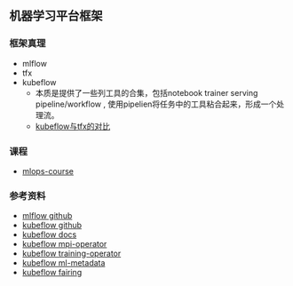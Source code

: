 ## 机器学习平台框架

### 框架真理
* mlflow
* tfx
* kubeflow
    - 本质是提供了一些列工具的合集，包括notebook trainer serving pipeline/workflow , 使用pipelien将任务中的工具粘合起来，形成一个处理流。
    - [kubeflow与tfx的对比](https://www.springml.com/solution-overview/comparison-of-kubeflow-tfx/)

### 课程
- [mlops-course](https://github.com/GokuMohandas/mlops-course)


### 参考资料
- [mlflow github](https://github.com/mlflow/mlflow)
- [kubeflow github](https://github.com/kubeflow/kubeflow)
- [kubeflow docs](https://www.kubeflow.org/docs/)
- [kubeflow mpi-operator](https://github.com/kubeflow/mpi-operator)
- [kubeflow training-operator](https://github.com/kubeflow/training-operator)
- [kubeflow ml-metadata](https://github.com/google/ml-metadata)
- [kubeflow fairing](https://github.com/kubeflow/fairing)
